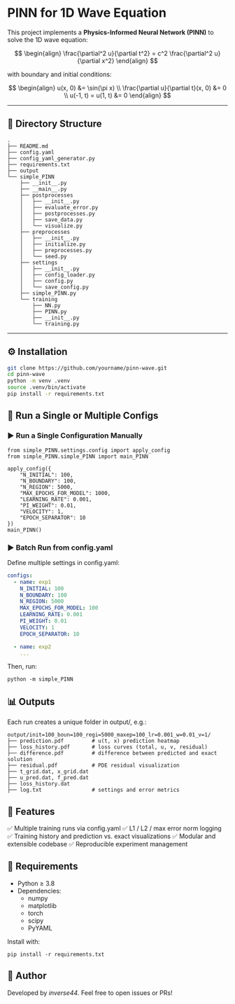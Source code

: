 # PINN for 1D Wave Equation

This project implements a **Physics-Informed Neural Network (PINN)** to solve the 1D wave equation:

$$
\begin{align}
    \frac{\partial^2 u}{\partial t^2} = c^2 \frac{\partial^2 u}{\partial x^2}
\end{align}
$$

with boundary and initial conditions:

$$
\begin{align}
    u(x, 0) &= \sin(\pi x) \\
    \frac{\partial u}{\partial t}(x, 0) &= 0 \\
    u(-1, t) = u(1, t) &= 0
\end{align}
$$

--- 

## 📁 Directory Structure

```
.
├── README.md
├── config.yaml
├── config_yaml_generator.py
├── requirements.txt
├── output
└── simple_PINN
    ├── __init__.py
    ├── __main__.py
    ├── postprocesses
    │   ├── __init__.py
    │   ├── evaluate_error.py
    │   ├── postprocesses.py
    │   ├── save_data.py
    │   └── visualize.py
    ├── preprocesses
    │   ├── __init__.py
    │   ├── initialize.py
    │   ├── preprocesses.py
    │   └── seed.py
    ├── settings
    │   ├── __init__.py
    │   ├── config_loader.py
    │   ├── config.py
    │   └── save_config.py
    ├── simple_PINN.py
    └── training
        ├── NN.py
        ├── PINN.py
        ├── __init__.py
        └── training.py
```



---

## ⚙️ Installation

```bash
git clone https://github.com/yourname/pinn-wave.git
cd pinn-wave
python -m venv .venv
source .venv/bin/activate
pip install -r requirements.txt
```
## 🚀 Run a Single or Multiple Configs

### ▶ Run a Single Configuration Manually
```
from simple_PINN.settings.config import apply_config
from simple_PINN.simple_PINN import main_PINN

apply_config({
    "N_INITIAL": 100,
    "N_BOUNDARY": 100,
    "N_REGION": 5000,
    "MAX_EPOCHS_FOR_MODEL": 1000,
    "LEARNING_RATE": 0.001,
    "PI_WEIGHT": 0.01,
    "VELOCITY": 1,
    "EPOCH_SEPARATOR": 10
})
main_PINN()
```

### ▶ Batch Run from config.yaml
Define multiple settings in config.yaml:

```yaml
configs:
  - name: exp1
    N_INITIAL: 100
    N_BOUNDARY: 100
    N_REGION: 5000
    MAX_EPOCHS_FOR_MODEL: 100
    LEARNING_RATE: 0.001
    PI_WEIGHT: 0.01
    VELOCITY: 1
    EPOCH_SEPARATOR: 10

  - name: exp2
    ...

```
Then, run:
```
python -m simple_PINN
```

## 📊 Outputs
Each run creates a unique folder in output/, e.g.:

```
output/init=100_boun=100_regi=5000_maxep=100_lr=0.001_w=0.01_v=1/
├── prediction.pdf         # u(t, x) prediction heatmap
├── loss_history.pdf       # loss curves (total, u, v, residual)
├── difference.pdf         # difference between predicted and exact solution
├── residual.pdf           # PDE residual visualization
├── t_grid.dat, x_grid.dat
├── u_pred.dat, f_pred.dat
├── loss_history.dat
├── log.txt                # settings and error metrics
```

## 🧪 Features
✅ Multiple training runs via config.yaml
✅ L1 / L2 / max error norm logging
✅ Training history and prediction vs. exact visualizations
✅ Modular and extensible codebase
✅ Reproducible experiment management


## 📌 Requirements
- Python ≥ 3.8
- Dependencies:
    - numpy
    - matplotlib
    - torch
    - scipy
    - PyYAML

Install with:
```
pip install -r requirements.txt
```

## 🧠 Author
Developed by *inverse44*.
Feel free to open issues or PRs!